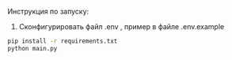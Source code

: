 Инструкция по запуску:
1. Сконфигурировать файл .env , пример в файле .env.example
```bash
pip install -r requirements.txt
python main.py
```
